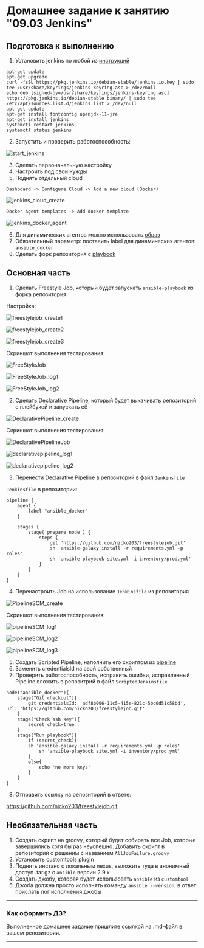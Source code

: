 # Домашнее задание к занятию "09.03 Jenkins"

## Подготовка к выполнению

1. Установить jenkins по любой из [инструкций](https://www.jenkins.io/download/)
```
apt-get update
apt-get upgrade
curl -fsSL https://pkg.jenkins.io/debian-stable/jenkins.io.key | sudo tee /usr/share/keyrings/jenkins-keyring.asc > /dev/null
echo deb [signed-by=/usr/share/keyrings/jenkins-keyring.asc]     https://pkg.jenkins.io/debian-stable binary/ | sudo tee     /etc/apt/sources.list.d/jenkins.list > /dev/null
apt-get update
apt-get install fontconfig openjdk-11-jre
apt-get install jenkins
systemctl restart jenkins
systemctl status jenkins
```
2. Запустить и проверить работоспособность:  

![start_jenkins](start_jenkins.png)

3. Сделать первоначальную настройку
4. Настроить под свои нужды
5. Поднять отдельный cloud

`Dashboard -> Configure Cloud -> Add a new cloud (Docker)`
  
![jenkins_cloud_create](jenkins_cloud_create.png)


`Docker Agent templates -> Add docker template`
  
![jenkins_docker_agent](jenkins_docker_agent.png)


6. Для динамических агентов можно использовать [образ](https://hub.docker.com/repository/docker/aragast/agent)
7. Обязательный параметр: поставить label для динамических агентов: `ansible_docker`
8.  Сделать форк репозитория с [playbook](https://github.com/aragastmatb/example-playbook)

## Основная часть

1. Сделать Freestyle Job, который будет запускать `ansible-playbook` из форка репозитория  

Настройка:

![freestylejob_create1](freestylejob_create1.png)
  
![freestylejob_create2](freestylejob_create2.png)
  
![freestylejob_create3](freestylejob_create3.png)

Скриншот выполнения тестирования:  

![FreeStyleJob](FreeStyleJob.png)
  
![FreeStyleJob_log1](freestylejob_log1.png)
  
![FreeStyleJob_log2](freestylejob_log2.png)


2. Сделать Declarative Pipeline, который будет выкачивать репозиторий с плейбукой и запускать её  

![DeclarativePipeline_create](DeclarativePipeline_create.png)

  
Скриншот выполнения тестирования:
  
![DeclarativePipelineJob](DeclarativePipelineJob.png)
  
![declarativepipeline_log1](declarativepipeline_log1.png)
  
![declarativepipeline_log2](declarativepipeline_log2.png)

3. Перенести Declarative Pipeline в репозиторий в файл `Jenkinsfile`
  
`Jenkinsfile`  в репозитории:  
```
pipeline {
    agent {
        label "ansible_docker"
    }

    stages {
        stage('prepare_node') {
            steps {
                git 'https://github.com/nicko203/freestylejob.git'
                sh 'ansible-galaxy install -r requirements.yml -p roles'
                sh 'ansible-playbook site.yml -i inventory/prod.yml'
            }
        }
    }
}
```
4. Перенастроить Job на использование `Jenkinsfile` из репозитория  

![PipelineSCM_create](PipelineSCM_create.png)
  
Скриншот выполнения тестирования:  

![pipelineSCM_log1](pipelineSCM_log1.png)
  
![pipelineSCM_log2](pipelineSCM_log2.png)
  
![pipelineSCM_log3](pipelineSCM_log3.png)

5. Создать Scripted Pipeline, наполнить его скриптом из [pipeline](./pipeline)
6. Заменить credentialsId на свой собственный
7. Проверить работоспособность, исправить ошибки, исправленный Pipeline вложить в репозитрий в файл `ScriptedJenkinsfile`
```
node("ansible_docker"){
    stage("Git checkout"){
        git credentialsId: 'adf8b006-11c5-415e-821c-5bc0d51c58bd', url: 'https://github.com/nicko203/freestylejob.git'
    }
    stage("Check ssh key"){
        secret_check=true
    }
    stage("Run playbook"){
        if (secret_check){
        sh 'ansible-galaxy install -r requirements.yml -p roles'
            sh 'ansible-playbook site.yml -i inventory/prod.yml'
        }
        else{
            echo 'no more keys'
        }
    }
}
```
8. Отправить ссылку на репозиторий в ответе:  

https://github.com/nicko203/freestylejob.git

## Необязательная часть

1. Создать скрипт на groovy, который будет собирать все Job, которые завершились хотя бы раз неуспешно. Добавить скрипт в репозиторий с решеним с названием `AllJobFailure.groovy`
2. Установить customtools plugin
3. Поднять инстанс с локальным nexus, выложить туда в анонимный доступ  .tar.gz с `ansible`  версии 2.9.x
4. Создать джобу, которая будет использовать `ansible` из `customtool`
5. Джоба должна просто исполнять команду `ansible --version`, в ответ прислать лог исполнения джобы 

---

### Как оформить ДЗ?

Выполненное домашнее задание пришлите ссылкой на .md-файл в вашем репозитории.

---
